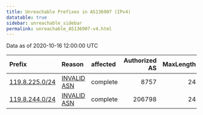 ```yaml
---
title: Unreachable Prefixes in AS136907 (IPv4)
datatable: true
sidebar: unreachable_sidebar
permalink: unreachable_AS136907-v4.html
---
```


Data as of 2020-10-16 12:00:00 UTC


<div class="datatable-begin"></div>

| Prefix                                                 | Reason                                                                                                 | affected   |   Authorized AS |   MaxLength | Anchor                                       |   unreachable /24s |
|:-------------------------------------------------------|:-------------------------------------------------------------------------------------------------------|:-----------|----------------:|------------:|:---------------------------------------------|-------------------:|
| [119.8.225.0/24](https://stat.ripe.net/119.8.225.0/24) | [INVALID ASN](https://rpki-validator.ripe.net/announcement-preview?asn=AS136907&prefix=119.8.225.0/24) | complete   |            8757 |          24 | [APNIC](unreachable_APNIC_RPKI_Root-v4.html) |                  1 |
| [119.8.244.0/24](https://stat.ripe.net/119.8.244.0/24) | [INVALID ASN](https://rpki-validator.ripe.net/announcement-preview?asn=AS136907&prefix=119.8.244.0/24) | complete   |          206798 |          24 | [APNIC](unreachable_APNIC_RPKI_Root-v4.html) |                  1 |

<div class="datatable-end"></div>